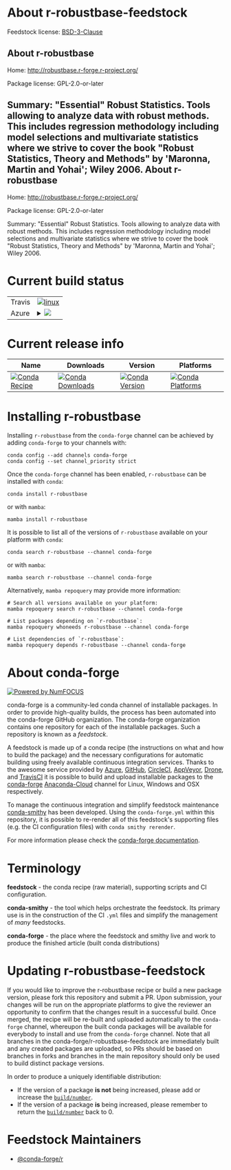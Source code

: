 About r-robustbase-feedstock
============================

Feedstock license: [BSD-3-Clause](https://github.com/conda-forge/r-robustbase-feedstock/blob/main/LICENSE.txt)

About r-robustbase
------------------

Home: http://robustbase.r-forge.r-project.org/

Package license: GPL-2.0-or-later

Summary: "Essential" Robust Statistics. Tools allowing to analyze data with robust methods.  This includes regression methodology including model selections and multivariate statistics where we strive to cover the book "Robust Statistics, Theory and Methods" by 'Maronna, Martin and Yohai'; Wiley 2006.
About r-robustbase
------------------

Home: http://robustbase.r-forge.r-project.org/

Package license: GPL-2.0-or-later

Summary: "Essential" Robust Statistics. Tools allowing to analyze data with robust methods.  This includes regression methodology including model selections and multivariate statistics where we strive to cover the book "Robust Statistics, Theory and Methods" by 'Maronna, Martin and Yohai'; Wiley 2006.

Current build status
====================


<table><tr>
    <td>Travis</td>
    <td>
      <a href="https://app.travis-ci.com/conda-forge/r-robustbase-feedstock">
        <img alt="linux" src="https://img.shields.io/travis/com/conda-forge/r-robustbase-feedstock/main.svg?label=Linux">
      </a>
    </td>
  </tr>
    
  <tr>
    <td>Azure</td>
    <td>
      <details>
        <summary>
          <a href="https://dev.azure.com/conda-forge/feedstock-builds/_build/latest?definitionId=1557&branchName=main">
            <img src="https://dev.azure.com/conda-forge/feedstock-builds/_apis/build/status/r-robustbase-feedstock?branchName=main">
          </a>
        </summary>
        <table>
          <thead><tr><th>Variant</th><th>Status</th></tr></thead>
          <tbody><tr>
              <td>linux_64_r_base4.1</td>
              <td>
                <a href="https://dev.azure.com/conda-forge/feedstock-builds/_build/latest?definitionId=1557&branchName=main">
                  <img src="https://dev.azure.com/conda-forge/feedstock-builds/_apis/build/status/r-robustbase-feedstock?branchName=main&jobName=linux&configuration=linux%20linux_64_r_base4.1" alt="variant">
                </a>
              </td>
            </tr><tr>
              <td>linux_64_r_base4.2</td>
              <td>
                <a href="https://dev.azure.com/conda-forge/feedstock-builds/_build/latest?definitionId=1557&branchName=main">
                  <img src="https://dev.azure.com/conda-forge/feedstock-builds/_apis/build/status/r-robustbase-feedstock?branchName=main&jobName=linux&configuration=linux%20linux_64_r_base4.2" alt="variant">
                </a>
              </td>
            </tr><tr>
              <td>linux_aarch64_r_base4.1</td>
              <td>
                <a href="https://dev.azure.com/conda-forge/feedstock-builds/_build/latest?definitionId=1557&branchName=main">
                  <img src="https://dev.azure.com/conda-forge/feedstock-builds/_apis/build/status/r-robustbase-feedstock?branchName=main&jobName=linux&configuration=linux%20linux_aarch64_r_base4.1" alt="variant">
                </a>
              </td>
            </tr><tr>
              <td>linux_aarch64_r_base4.2</td>
              <td>
                <a href="https://dev.azure.com/conda-forge/feedstock-builds/_build/latest?definitionId=1557&branchName=main">
                  <img src="https://dev.azure.com/conda-forge/feedstock-builds/_apis/build/status/r-robustbase-feedstock?branchName=main&jobName=linux&configuration=linux%20linux_aarch64_r_base4.2" alt="variant">
                </a>
              </td>
            </tr><tr>
              <td>linux_ppc64le_r_base4.1</td>
              <td>
                <a href="https://dev.azure.com/conda-forge/feedstock-builds/_build/latest?definitionId=1557&branchName=main">
                  <img src="https://dev.azure.com/conda-forge/feedstock-builds/_apis/build/status/r-robustbase-feedstock?branchName=main&jobName=linux&configuration=linux%20linux_ppc64le_r_base4.1" alt="variant">
                </a>
              </td>
            </tr><tr>
              <td>linux_ppc64le_r_base4.2</td>
              <td>
                <a href="https://dev.azure.com/conda-forge/feedstock-builds/_build/latest?definitionId=1557&branchName=main">
                  <img src="https://dev.azure.com/conda-forge/feedstock-builds/_apis/build/status/r-robustbase-feedstock?branchName=main&jobName=linux&configuration=linux%20linux_ppc64le_r_base4.2" alt="variant">
                </a>
              </td>
            </tr><tr>
              <td>osx_64_r_base4.1</td>
              <td>
                <a href="https://dev.azure.com/conda-forge/feedstock-builds/_build/latest?definitionId=1557&branchName=main">
                  <img src="https://dev.azure.com/conda-forge/feedstock-builds/_apis/build/status/r-robustbase-feedstock?branchName=main&jobName=osx&configuration=osx%20osx_64_r_base4.1" alt="variant">
                </a>
              </td>
            </tr><tr>
              <td>osx_64_r_base4.2</td>
              <td>
                <a href="https://dev.azure.com/conda-forge/feedstock-builds/_build/latest?definitionId=1557&branchName=main">
                  <img src="https://dev.azure.com/conda-forge/feedstock-builds/_apis/build/status/r-robustbase-feedstock?branchName=main&jobName=osx&configuration=osx%20osx_64_r_base4.2" alt="variant">
                </a>
              </td>
            </tr><tr>
              <td>osx_arm64_r_base4.1</td>
              <td>
                <a href="https://dev.azure.com/conda-forge/feedstock-builds/_build/latest?definitionId=1557&branchName=main">
                  <img src="https://dev.azure.com/conda-forge/feedstock-builds/_apis/build/status/r-robustbase-feedstock?branchName=main&jobName=osx&configuration=osx%20osx_arm64_r_base4.1" alt="variant">
                </a>
              </td>
            </tr><tr>
              <td>osx_arm64_r_base4.2</td>
              <td>
                <a href="https://dev.azure.com/conda-forge/feedstock-builds/_build/latest?definitionId=1557&branchName=main">
                  <img src="https://dev.azure.com/conda-forge/feedstock-builds/_apis/build/status/r-robustbase-feedstock?branchName=main&jobName=osx&configuration=osx%20osx_arm64_r_base4.2" alt="variant">
                </a>
              </td>
            </tr><tr>
              <td>win_64</td>
              <td>
                <a href="https://dev.azure.com/conda-forge/feedstock-builds/_build/latest?definitionId=1557&branchName=main">
                  <img src="https://dev.azure.com/conda-forge/feedstock-builds/_apis/build/status/r-robustbase-feedstock?branchName=main&jobName=win&configuration=win%20win_64_" alt="variant">
                </a>
              </td>
            </tr>
          </tbody>
        </table>
      </details>
    </td>
  </tr>
</table>

Current release info
====================

| Name | Downloads | Version | Platforms |
| --- | --- | --- | --- |
| [![Conda Recipe](https://img.shields.io/badge/recipe-r--robustbase-green.svg)](https://anaconda.org/conda-forge/r-robustbase) | [![Conda Downloads](https://img.shields.io/conda/dn/conda-forge/r-robustbase.svg)](https://anaconda.org/conda-forge/r-robustbase) | [![Conda Version](https://img.shields.io/conda/vn/conda-forge/r-robustbase.svg)](https://anaconda.org/conda-forge/r-robustbase) | [![Conda Platforms](https://img.shields.io/conda/pn/conda-forge/r-robustbase.svg)](https://anaconda.org/conda-forge/r-robustbase) |

Installing r-robustbase
=======================

Installing `r-robustbase` from the `conda-forge` channel can be achieved by adding `conda-forge` to your channels with:

```
conda config --add channels conda-forge
conda config --set channel_priority strict
```

Once the `conda-forge` channel has been enabled, `r-robustbase` can be installed with `conda`:

```
conda install r-robustbase
```

or with `mamba`:

```
mamba install r-robustbase
```

It is possible to list all of the versions of `r-robustbase` available on your platform with `conda`:

```
conda search r-robustbase --channel conda-forge
```

or with `mamba`:

```
mamba search r-robustbase --channel conda-forge
```

Alternatively, `mamba repoquery` may provide more information:

```
# Search all versions available on your platform:
mamba repoquery search r-robustbase --channel conda-forge

# List packages depending on `r-robustbase`:
mamba repoquery whoneeds r-robustbase --channel conda-forge

# List dependencies of `r-robustbase`:
mamba repoquery depends r-robustbase --channel conda-forge
```


About conda-forge
=================

[![Powered by
NumFOCUS](https://img.shields.io/badge/powered%20by-NumFOCUS-orange.svg?style=flat&colorA=E1523D&colorB=007D8A)](https://numfocus.org)

conda-forge is a community-led conda channel of installable packages.
In order to provide high-quality builds, the process has been automated into the
conda-forge GitHub organization. The conda-forge organization contains one repository
for each of the installable packages. Such a repository is known as a *feedstock*.

A feedstock is made up of a conda recipe (the instructions on what and how to build
the package) and the necessary configurations for automatic building using freely
available continuous integration services. Thanks to the awesome service provided by
[Azure](https://azure.microsoft.com/en-us/services/devops/), [GitHub](https://github.com/),
[CircleCI](https://circleci.com/), [AppVeyor](https://www.appveyor.com/),
[Drone](https://cloud.drone.io/welcome), and [TravisCI](https://travis-ci.com/)
it is possible to build and upload installable packages to the
[conda-forge](https://anaconda.org/conda-forge) [Anaconda-Cloud](https://anaconda.org/)
channel for Linux, Windows and OSX respectively.

To manage the continuous integration and simplify feedstock maintenance
[conda-smithy](https://github.com/conda-forge/conda-smithy) has been developed.
Using the ``conda-forge.yml`` within this repository, it is possible to re-render all of
this feedstock's supporting files (e.g. the CI configuration files) with ``conda smithy rerender``.

For more information please check the [conda-forge documentation](https://conda-forge.org/docs/).

Terminology
===========

**feedstock** - the conda recipe (raw material), supporting scripts and CI configuration.

**conda-smithy** - the tool which helps orchestrate the feedstock.
                   Its primary use is in the construction of the CI ``.yml`` files
                   and simplify the management of *many* feedstocks.

**conda-forge** - the place where the feedstock and smithy live and work to
                  produce the finished article (built conda distributions)


Updating r-robustbase-feedstock
===============================

If you would like to improve the r-robustbase recipe or build a new
package version, please fork this repository and submit a PR. Upon submission,
your changes will be run on the appropriate platforms to give the reviewer an
opportunity to confirm that the changes result in a successful build. Once
merged, the recipe will be re-built and uploaded automatically to the
`conda-forge` channel, whereupon the built conda packages will be available for
everybody to install and use from the `conda-forge` channel.
Note that all branches in the conda-forge/r-robustbase-feedstock are
immediately built and any created packages are uploaded, so PRs should be based
on branches in forks and branches in the main repository should only be used to
build distinct package versions.

In order to produce a uniquely identifiable distribution:
 * If the version of a package **is not** being increased, please add or increase
   the [``build/number``](https://docs.conda.io/projects/conda-build/en/latest/resources/define-metadata.html#build-number-and-string).
 * If the version of a package **is** being increased, please remember to return
   the [``build/number``](https://docs.conda.io/projects/conda-build/en/latest/resources/define-metadata.html#build-number-and-string)
   back to 0.

Feedstock Maintainers
=====================

* [@conda-forge/r](https://github.com/conda-forge/r/)


